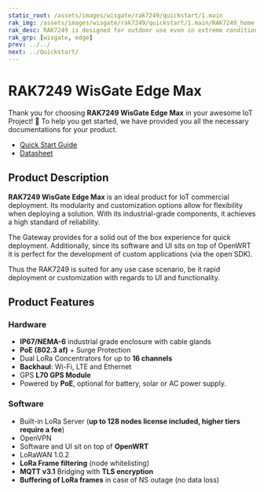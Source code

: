 ```yaml
---
static_root: /assets/images/wisgate/rak7249/quickstart/1.main
rak_img: /assets/images/wisgate/rak7249/quickstart/1.main/RAK7249_home.png
rak_desc: RAK7249 is designed for outdoor use even in extreme conditions with an IP67 graded enclosure. It has a built-in GPS module and LoRa Server, and it supports multiple backhaul connectivity options such as Wi-Fi, LTE, and Ethernet. Moreover, RAK7249 is powered by PoE with options for battery, solar, or AC power supply.
rak_grp: [wisgate, edge]
prev: ../../
next: ../Quickstart/
---
```


# RAK7249 WisGate Edge Max

Thank you for choosing **RAK7249 WisGate Edge Max** in your awesome IoT Project! 🎉 To help you get started, we have provided you all the necessary documentations for your product.

* [Quick Start Guide](../Quickstart/)
* [Datasheet](../Datasheet/)


## Product Description

**RAK7249 WisGate Edge Max** is an ideal product for IoT commercial deployment. Its modularity and customization options allow for flexibility when deploying a solution. With its industrial-grade components, it achieves a high standard of reliability.

The Gateway provides for a solid out of the box experience for quick deployment. Additionally, since its software and UI sits on top of OpenWRT it is perfect for the development of custom applications (via the open SDK).

Thus the RAK7249 is suited for any use case scenario, be it rapid deployment or customization with regards to UI and functionality.

## Product Features

### Hardware

- **IP67/NEMA-6** industrial grade enclosure with cable glands
- **PoE (802.3 af)** + Surge Protection
- Dual LoRa Concentrators for up to **16 channels**
- **Backhaul**: Wi-Fi, LTE and Ethernet
- GPS **L70 GPS Module**
- Powered by **PoE**, optional for battery, solar or AC power supply.

### Software

- Built-in LoRa Server (**up to 128 nodes license included, higher tiers require a fee**)
- OpenVPN
- Software and UI sit on top of **OpenWRT**
- LoRaWAN 1.0.2
- **LoRa Frame filtering** (node whitelisting)
- **MQTT v3.1** Bridging with **TLS encryption**
- **Buffering of LoRa frames** in case of NS outage (no data loss)

